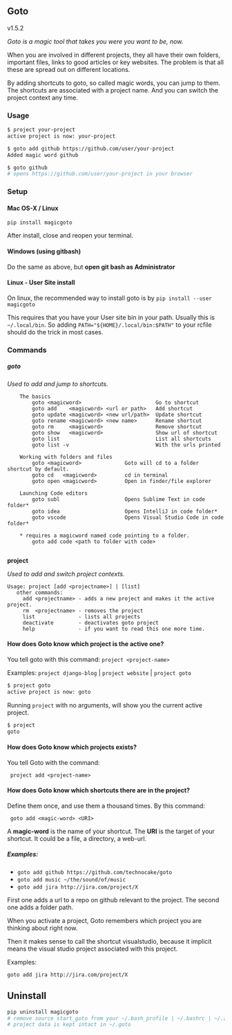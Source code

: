 ## Goto 
v1.5.2

*Goto is a magic tool that takes you were you want to be, now.* 

When you are involved in different projects,  they all  have their own folders, important files, links to good articles or key websites. The problem is that all these are spread out on different locations.

By adding shortcuts to goto, so called magic words, you can jump to them.
The shortcuts are associated with a project name. And you can switch the project context
any time.

### Usage

```bash
$ project your-project
active project is now: your-project

$ goto add github https://github.com/user/your-project
Added magic word github

$ goto github
# opens https://github.com/user/your-project in your browser 
```

### Setup 

#### Mac OS-X / Linux
```
pip install magicgoto
```
After install, close and reopen your terminal.

#### Windows (using gitbash)
Do the same as above, but **open git bash as Administrator**


#### Linux - User Site install
On linux, the recommended way to install goto is by `pip install --user magicgoto`

This requires that you have your User site bin  in your path.
Usually this is `~/.local/bin`. So adding `PATH="${HOME}/.local/bin:$PATH"` to
your rcfile should do the trick in most cases. 


### Commands

##### goto

*Used to add and jump to shortcuts.*

```
    The basics
        goto <magicword>                        Go to shortcut
        goto add    <magicword> <url or path>   Add shortcut
        goto update <magicword> <new url/path>  Update shortcut
        goto rename <magicword> <new name>      Rename shortcut
        goto rm     <magicword>                 Remove shortcut
        goto show   <magicword>                 Show url of shortcut
        goto list                               List all shortcuts
        goto list -v                            With the urls printed

    Working with folders and files
        goto <magicword>              Goto will cd to a folder shortcut by default.
        goto cd   <magicword>         cd in terminal
        goto open <magicword>         Open in finder/file explorer

    Launching Code editors
        goto subl                     Opens Sublime Text in code folder* 
        goto idea                     Opens IntelliJ in code folder*
        goto vscode                   Opens Visual Studio Code in code folder*

    * requires a magicword named code pointing to a folder.
        goto add code <path to folder with code>
                       
```



**project**

*Used to add and switch project contexts.*

```
Usage: project [add <projectname>] | [list]
   other commands:
     add <projectname> - adds a new project and makes it the active project.
     rm  <projectname> - removes the project
     list              - lists all projects
     deactivate        - deactivates goto project
     help              - if you want to read this one more time.
```




#### How does Goto know which project is the active one?

You tell goto with this command:  `project <project-name>`

Examples: `project django-blog`  | `project website`  |  `project goto`

``````bash
$ project goto
active project is now: goto
``````



Running `project` with no arguments, will show you the current active project.

```bash
$ project
goto
```




#### How does Goto know which projects exists?

You tell Goto with the command:

     project add <project-name>

 


#### How does Goto know which shortcuts there are in the project?

Define them once, and use them a thousand times. By this command:

     goto add <magic-word> <URI>

A **magic-word** is the name of your shortcut. 
The **URI** is the target of your shortcut. It could be a file, a directory, a web-url.

##### Examples:

* `goto add github https://github.com/technocake/goto`
* `goto add music ~/the/sound/of/music`  
* `goto add jira http://jira.com/project/X`

First one adds a url to a repo on github relevant to the project.
The second one adds a folder path.

When you activate a project, Goto remembers which project you are thinking about right now. 

Then it makes sense to call the shortcut visualstudio, because it implicit means the visual studio project associated with this project.

Examples:

    goto add jira http://jira.com/project/X



## Uninstall

```bash
pip uninstall magicgoto
# remove source start_goto from your ~/.bash_profile | ~/.bashrc | ~/.zshrc
# project data is kept intact in ~/.goto
```

